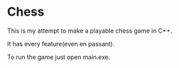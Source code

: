 # Chess

This is my attempt to make a playable chess game in C++.

It has every feature(even en passant).

To run the game just open main.exe.

